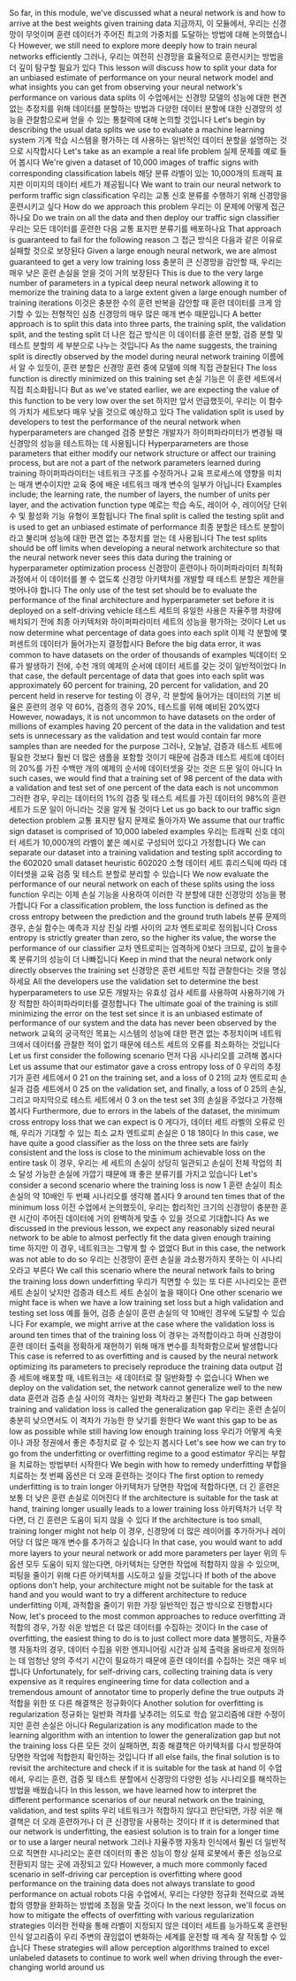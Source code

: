 So far, in this module, we've discussed what a neural network is and how to arrive at the best weights given training data
지금까지, 이 모듈에서, 우리는 신경망이 무엇이며 훈련 데이터가 주어진 최고의 가중치를 도달하는 방법에 대해 논의했습니다
However, we still need to explore more deeply how to train neural networks efficiently
그러나, 우리는 여전히 신경망을 효율적으로 훈련시키는 방법을 더 깊이 탐구할 필요가 있다
This lesson will discuss how to split your data for an unbiased estimate of performance on your neural network model and what insights you can get from observing your neural network's performance on various data splits
이 수업에서는 신경망 모델의 성능에 대한 편견 없는 추정치를 위해 데이터를 분할하는 방법과 다양한 데이터 분할에 대한 신경망의 성능을 관찰함으로써 얻을 수 있는 통찰력에 대해 논의할 것입니다
Let's begin by describing the usual data splits we use to evaluate a machine learning system
기계 학습 시스템을 평가하는 데 사용하는 일반적인 데이터 분할을 설명하는 것으로 시작합시다
Let's take as an example a real life problem
실제 문제를 예로 들어 봅시다
We're given a dataset of 10,000 images of traffic signs with corresponding classification labels
해당 분류 라벨이 있는 10,000개의 트래픽 표지판 이미지의 데이터 세트가 제공됩니다
We want to train our neural network to perform traffic sign classification
우리는 교통 신호 분류를 수행하기 위해 신경망을 훈련시키고 싶다
How do we approach this problem
우리는 이 문제에 어떻게 접근하나요
Do we train on all the data and then deploy our traffic sign classifier
우리는 모든 데이터를 훈련한 다음 교통 표지판 분류기를 배포하나요
That approach is guaranteed to fail for the following reason
그 접근 방식은 다음과 같은 이유로 실패할 것으로 보장된다
Given a large enough neural network, we are almost guaranteed to get a very low training loss
충분히 큰 신경망을 감안할 때, 우리는 매우 낮은 훈련 손실을 얻을 것이 거의 보장된다
This is due to the very large number of parameters in a typical deep neural network allowing it to memorize the training data to a large extent given a large enough number of training iterations
이것은 충분한 수의 훈련 반복을 감안할 때 훈련 데이터를 크게 암기할 수 있는 전형적인 심층 신경망의 매우 많은 매개 변수 때문입니다
A better approach is to split this data into three parts, the training split, the validation split, and the testing split
더 나은 접근 방식은 이 데이터를 훈련 분할, 검증 분할 및 테스트 분할의 세 부분으로 나누는 것입니다
As the name suggests, the training split is directly observed by the model during neural network training
이름에서 알 수 있듯이, 훈련 분할은 신경망 훈련 중에 모델에 의해 직접 관찰된다
The loss function is directly minimized on this training set
손실 기능은 이 훈련 세트에서 직접 최소화됩니다
But as we've stated earlier, we are expecting the value of this function to be very low over the set
하지만 앞서 언급했듯이, 우리는 이 함수의 가치가 세트보다 매우 낮을 것으로 예상하고 있다
The validation split is used by developers to test the performance of the neural network when hyperparameters are changed
검증 분할은 개발자가 하이퍼파라미터가 변경될 때 신경망의 성능을 테스트하는 데 사용됩니다
Hyperparameters are those parameters that either modify our network structure or affect our training process, but are not a part of the network parameters learned during training
하이퍼파라미터는 네트워크 구조를 수정하거나 교육 프로세스에 영향을 미치는 매개 변수이지만 교육 중에 배운 네트워크 매개 변수의 일부가 아닙니다
Examples include; the learning rate, the number of layers, the number of units per layer, and the activation function type
예로는 학습 속도, 레이어 수, 레이어당 단위 수 및 활성화 기능 유형이 포함됩니다
The final split is called the testing split and is used to get an unbiased estimate of performance
최종 분할은 테스트 분할이라고 불리며 성능에 대한 편견 없는 추정치를 얻는 데 사용됩니다
The test splits should be off limits when developing a neural network architecture so that the neural network never sees this data during the training or hyperparameter optimization process
신경망이 훈련이나 하이퍼파라미터 최적화 과정에서 이 데이터를 볼 수 없도록 신경망 아키텍처를 개발할 때 테스트 분할은 제한을 벗어나야 합니다
The only use of the test set should be to evaluate the performance of the final architecture and hyperparameter set before it is deployed on a self-driving vehicle
테스트 세트의 유일한 사용은 자율주행 차량에 배치되기 전에 최종 아키텍처와 하이퍼파라미터 세트의 성능을 평가하는 것이다
Let us now determine what percentage of data goes into each split
이제 각 분할에 몇 퍼센트의 데이터가 들어가는지 결정합시다
Before the big data error, it was common to have datasets on the order of thousands of examples
빅데이터 오류가 발생하기 전에, 수천 개의 예제의 순서에 데이터 세트를 갖는 것이 일반적이었다
In that case, the default percentage of data that goes into each split was approximately 60 percent for training, 20 percent for validation, and 20 percent held in reserve for testing
이 경우, 각 분할에 들어가는 데이터의 기본 비율은 훈련의 경우 약 60%, 검증의 경우 20%, 테스트를 위해 예비된 20%였다
However, nowadays, it is not uncommon to have datasets on the order of millions of examples having 20 percent of the data in the validation and test sets is unnecessary as the validation and test would contain far more samples than are needed for the purpose
그러나, 오늘날, 검증과 테스트 세트에 필요한 것보다 훨씬 더 많은 샘플을 포함할 것이기 때문에 검증과 테스트 세트에 데이터의 20%를 가진 수백만 개의 예제의 순서에 데이터셋을 갖는 것은 드문 일이 아니다
In such cases, we would find that a training set of 98 percent of the data with a validation and test set of one percent of the data each is not uncommon
그러한 경우, 우리는 데이터의 1%의 검증 및 테스트 세트를 가진 데이터의 98%의 훈련 세트가 드문 일이 아니라는 것을 알게 될 것이다
Let us go back to our traffic sign detection problem
교통 표지판 탐지 문제로 돌아가자
We assume that our traffic sign dataset is comprised of 10,000 labeled examples
우리는 트래픽 신호 데이터 세트가 10,000개의 라벨이 붙은 예시로 구성되어 있다고 가정합니다
We can separate our dataset into a training validation and testing split according to the 602020 small dataset heuristic
602020 소형 데이터 세트 휴리스틱에 따라 데이터셋을 교육 검증 및 테스트 분할로 분리할 수 있습니다
We now evaluate the performance of our neural network on each of these splits using the loss function
우리는 이제 손실 기능을 사용하여 이러한 각 분할에 대한 신경망의 성능을 평가합니다
For a classification problem, the loss function is defined as the cross entropy between the prediction and the ground truth labels
분류 문제의 경우, 손실 함수는 예측과 지상 진실 라벨 사이의 교차 엔트로피로 정의됩니다
Cross entropy is strictly greater than zero, so the higher its value, the worse the performance of our classifier
교차 엔트로피는 엄격하게 0보다 크므로, 값이 높을수록 분류기의 성능이 더 나빠집니다
Keep in mind that the neural network only directly observes the training set
신경망은 훈련 세트만 직접 관찰한다는 것을 명심하세요
All the developers use the validation set to determine the best hyperparameters to use
모든 개발자는 유효성 검사 세트를 사용하여 사용하기에 가장 적합한 하이퍼파라미터를 결정합니다
The ultimate goal of the training is still minimizing the error on the test set since it is an unbiased estimate of performance of our system and the data has never been observed by the network
교육의 궁극적인 목표는 시스템의 성능에 대한 편견 없는 추정치이며 네트워크에서 데이터를 관찰한 적이 없기 때문에 테스트 세트의 오류를 최소화하는 것입니다
Let us first consider the following scenario
먼저 다음 시나리오를 고려해 봅시다
Let us assume that our estimator gave a cross entropy loss of 0
우리의 추정기가 훈련 세트에서 0
21 on the training set, and a loss of 0
21의 교차 엔트로피 손실과 검증 세트에서 0
25 on the validation set, and finally, a loss of 0
25의 손실, 그리고 마지막으로 테스트 세트에서 0
3 on the test set
3의 손실을 주었다고 가정해 봅시다
Furthermore, due to errors in the labels of the dataset, the minimum cross entropy loss that we can expect is 0
게다가, 데이터 세트 라벨의 오류로 인해, 우리가 기대할 수 있는 최소 교차 엔트로피 손실은 0
18
18이다
In this case, we have quite a good classifier as the loss on the three sets are fairly consistent and the loss is close to the minimum achievable loss on the entire task
이 경우, 우리는 세 세트의 손실이 상당히 일관되고 손실이 전체 작업의 최소 달성 가능한 손실에 가깝기 때문에 꽤 좋은 분류기를 가지고 있습니다
Let's consider a second scenario where the training loss is now 1
훈련 손실이 최소 손실의 약 10배인 두 번째 시나리오를 생각해 봅시다
9 around ten times that of the minimum loss
이전 수업에서 논의했듯이, 우리는 합리적인 크기의 신경망이 충분한 훈련 시간이 주어진 데이터에 거의 완벽하게 맞출 수 있을 것으로 기대합니다
As we discussed in the previous lesson, we expect any reasonably sized neural network to be able to almost perfectly fit the data given enough training time
하지만 이 경우, 네트워크는 그렇게 할 수 없었다
But in this case, the network was not able to do so
우리는 신경망이 훈련 손실을 과소평가하지 못하는 이 시나리오라고 부른다
We call this scenario where the neural network fails to bring the training loss down underfitting
우리가 직면할 수 있는 또 다른 시나리오는 훈련 세트 손실이 낮지만 검증과 테스트 세트 손실이 높을 때이다
One other scenario we might face is when we have a low training set loss but a high validation and testing set loss
예를 들어, 검증 손실이 훈련 손실의 약 10배인 경우에 도달할 수 있습니다
For example, we might arrive at the case where the validation loss is around ten times that of the training loss
이 경우는 과적합이라고 하며 신경망이 훈련 데이터 출력을 정확하게 재현하기 위해 매개 변수를 최적화함으로써 발생합니다
This case is referred to as overfitting and is caused by the neural network optimizing its parameters to precisely reproduce the training data output
검증 세트에 배포할 때, 네트워크는 새 데이터로 잘 일반화할 수 없습니다
When we deploy on the validation set, the network cannot generalize well to the new data
훈련과 검증 손실 사이의 격차는 일반화 격차라고 불린다
The gap between training and validation loss is called the generalization gap
우리는 훈련 손실이 충분히 낮으면서도 이 격차가 가능한 한 낮기를 원한다
We want this gap to be as low as possible while still having low enough training loss
우리가 어떻게 속옷이나 과장 정권에서 좋은 추정치로 갈 수 있는지 봅시다
Let's see how we can try to go from the underfitting or overfitting regime to a good estimator
우리는 부합을 치료하는 방법부터 시작한다
We begin with how to remedy underfitting
부합을 치료하는 첫 번째 옵션은 더 오래 훈련하는 것이다
The first option to remedy underfitting is to train longer
아키텍처가 당면한 작업에 적합하다면, 더 긴 훈련은 보통 더 낮은 훈련 손실로 이어진다
If the architecture is suitable for the task at hand, training longer usually leads to a lower training loss
아키텍처가 너무 작다면, 더 긴 훈련은 도움이 되지 않을 수 있다
If the architecture is too small, training longer might not help
이 경우, 신경망에 더 많은 레이어를 추가하거나 레이어당 더 많은 매개 변수를 추가하고 싶습니다
In that case, you would want to add more layers to your neural network or add more parameters per layer
위의 두 옵션 모두 도움이 되지 않는다면, 아키텍처는 당면한 작업에 적합하지 않을 수 있으며, 피팅을 줄이기 위해 다른 아키텍처를 시도하고 싶을 것입니다
If both of the above options don't help, your architecture might not be suitable for the task at hand and you would want to try a different architecture to reduce underfitting
이제, 과적합을 줄이기 위한 가장 일반적인 접근 방식으로 진행합시다
Now, let's proceed to the most common approaches to reduce overfitting
과적합의 경우, 가장 쉬운 방법은 더 많은 데이터를 수집하는 것이다
In the case of overfitting, the easiest thing to do is to just collect more data
불행히도, 자율주행 자동차의 경우, 데이터 수집을 위한 엔지니어링 시간과 실제 출력을 올바르게 정의하는 데 엄청난 양의 주석기 시간이 필요하기 때문에 훈련 데이터를 수집하는 것은 매우 비쌉니다
Unfortunately, for self-driving cars, collecting training data is very expensive as it requires engineering time for data collection and a tremendous amount of annotator time to properly define the true outputs
과적합을 위한 또 다른 해결책은 정규화이다
Another solution for overfitting is regularization
정규화는 일반화 격차를 낮추려는 의도로 학습 알고리즘에 대한 수정이지만 훈련 손실은 아니다
Regularization is any modification made to the learning algorithm with an intention to lower the generalization gap but not the training loss
다른 모든 것이 실패하면, 최종 해결책은 아키텍처를 다시 방문하여 당면한 작업에 적합한지 확인하는 것입니다
If all else fails, the final solution is to revisit the architecture and check if it is suitable for the task at hand
이 수업에서, 우리는 훈련, 검증 및 테스트 분할에서 신경망의 다양한 성능 시나리오를 해석하는 방법을 배웠습니다
In this lesson, we have learned how to interpret the different performance scenarios of our neural network on the training, validation, and test splits
우리 네트워크가 적합하지 않다고 판단되면, 가장 쉬운 해결책은 더 오래 훈련하거나 더 큰 신경망을 사용하는 것이다
If it is determined that our network is underfitting, the easiest solution is to train for a longer time or to use a larger neural network
그러나 자율주행 자동차 인식에서 훨씬 더 일반적으로 직면한 시나리오는 훈련 데이터의 좋은 성능이 항상 실제 로봇에서 좋은 성능으로 전환되지 않는 곳에 과장되고 있다
However, a much more commonly faced scenario in self-driving car perception is overfitting where good performance on the training data does not always translate to good performance on actual robots
다음 수업에서, 우리는 다양한 정규화 전략으로 과복합의 영향을 완화하는 방법에 초점을 맞출 것이다
In the next lesson, we'll focus on how to mitigate the effects of overfitting with various regularization strategies
이러한 전략을 통해 라벨이 지정되지 않은 데이터 세트를 능가하도록 훈련된 인식 알고리즘이 우리 주변의 끊임없이 변화하는 세계를 운전할 때 계속 잘 작동할 수 있습니다
These strategies will allow perception algorithms trained to excel unlabeled datasets to continue to work well when driving through the ever-changing world around us



